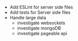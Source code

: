 * Add ESLint for server side files
* Add tests for Server side files
* Handle large data
  * investigate websockets
  * investigate mongoDB
  * investigate pageable api

